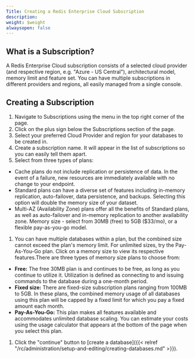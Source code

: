 ```yaml
---
Title: Creating a Redis Enterprise Cloud Subscription
description: 
weight: $weight
alwaysopen: false
---
```

## What is a Subscription?

A Redis Enterprise Cloud subscription consists of a selected cloud
provider (and respective region, e.g. "Azure - US Central"),
architectural model, memory limit and feature set. You can have multiple
subscriptions in different providers and regions, all easily managed
from a single console.

## Creating a Subscription

1. Navigate to Subscriptions using the menu in the top right corner of
    the page.
1. Click on the plus sign below the Subscriptions section of the page.
1. Select your preferred Cloud Provider and region for your databases
    to be created in.
1. Create a subscription name. It will appear in the list of
    subscriptions so you can easily tell them apart.
1. Select from three types of plans:
  - Cache plans do not include replication or persistence of data.
        In the event of a failure, new resources are immediately
        available with no change to your endpoint.
  - Standard plans can have a diverse set of features including
        in-memory replication, auto-failover, data persistence, and
        backups. Selecting this option will double the memory size of
        your dataset.
  - Multi-AZ (Availability Zone) plans offer all the benefits of
        Standard plans, as well as auto-failover and in-memory
        replication to another availability zone. Memory size - select
        from 30MB (free) to 5GB (\$33/mo), or a flexible pay-as-you-go
        model.
1. You can have multiple databases within a plan, but the combined size
    cannot exceed the plan's memory limit. For unlimited sizes, try the
    Pay-As-You-Go plan. Click on a memory size to view its respective
    features.There are three types of memory size plans to choose from:
  - **Free:** The free 30MB plan is and continues to be free, as
        long as you continue to utilize it. Utilization is defined as
        connecting to and issuing commands to the database during a
        one-month period.
  - **Fixed size:** There are fixed-size subscription plans ranging
        from 100MB to 5GB. In these plans, the combined memory usage of
        all databases using this plan will be capped by a fixed limit
        for which you pay a fixed amount each month.
  - **Pay-As-You-Go:** This plan makes all features available and
        accommodates unlimited database scaling. You can estimate your
        costs using the usage calculator that appears at the bottom of
        the page when you select this plan.
1. Click the "continue" button to [create a
    database]({{< relref "/rc/administration/setup-and-editing/creating-databases.md" >}}).
